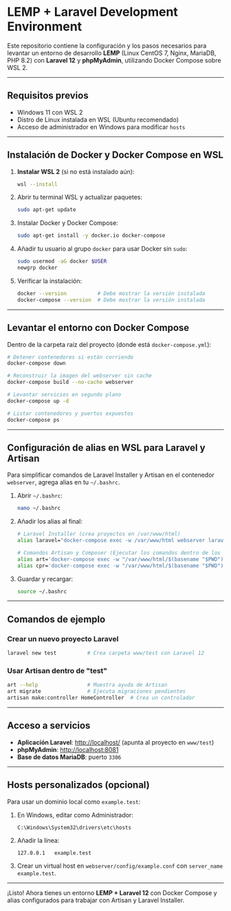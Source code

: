 # LEMP + Laravel Development Environment

Este repositorio contiene la configuración y los pasos necesarios para levantar un entorno de desarrollo **LEMP** (Linux CentOS 7, Nginx, MariaDB, PHP 8.2) con **Laravel 12** y **phpMyAdmin**, utilizando Docker Compose sobre WSL 2.

---

## Requisitos previos

- Windows 11 con WSL 2
- Distro de Linux instalada en WSL (Ubuntu recomendado)
- Acceso de administrador en Windows para modificar `hosts`

---

## Instalación de Docker y Docker Compose en WSL

1. **Instalar WSL 2** (si no está instalado aún):
   ```bash
   wsl --install
   ```
2. Abrir tu terminal WSL y actualizar paquetes:
   ```bash
   sudo apt-get update
   ```
3. Instalar Docker y Docker Compose:
   ```bash
   sudo apt-get install -y docker.io docker-compose
   ```
4. Añadir tu usuario al grupo `docker` para usar Docker sin `sudo`:
   ```bash
   sudo usermod -aG docker $USER
   newgrp docker
   ```
5. Verificar la instalación:
   ```bash
   docker --version          # Debe mostrar la versión instalada
   docker-compose --version  # Debe mostrar la versión instalada
   ```

---

## Levantar el entorno con Docker Compose

Dentro de la carpeta raíz del proyecto (donde está `docker-compose.yml`):

```bash
# Detener contenedores si están corriendo
docker-compose down

# Reconstruir la imagen del webserver sin cache
docker-compose build --no-cache webserver

# Levantar servicios en segundo plano
docker-compose up -d

# Listar contenedores y puertos expuestos
docker-compose ps
```

---

## Configuración de alias en WSL para Laravel y Artisan

Para simplificar comandos de Laravel Installer y Artisan en el contenedor `webserver`, agrega alias en tu `~/.bashrc`.

1. Abrir `~/.bashrc`:
   ```bash
   nano ~/.bashrc
   ```
2. Añadir los alias al final:
   ```bash
   # Laravel Installer (crea proyectos en /var/www/html)
   alias laravel="docker-compose exec -w /var/www/html webserver laravel"

   # Comandos Artisan y Composer (Ejecutar los comandos dentro de los proyectos):
   alias art='docker-compose exec -w "/var/www/html/$(basename "$PWD")" webserver php artisan'
   alias cpr='docker-compose exec -w "/var/www/html/$(basename "$PWD")" webserver composer'
   ```
3. Guardar y recargar:
   ```bash
   source ~/.bashrc
   ```

---

## Comandos de ejemplo

### Crear un nuevo proyecto Laravel
```bash
laravel new test          # Crea carpeta www/test con Laravel 12
```

### Usar Artisan dentro de "test"
```bash
art --help                # Muestra ayuda de Artisan
art migrate               # Ejecuta migraciones pendientes
artisan make:controller HomeController  # Crea un controlador
```

---

## Acceso a servicios

- **Aplicación Laravel**:  [http://localhost/](http://localhost/)  (apunta al proyecto en `www/test`)
- **phpMyAdmin**:          [http://localhost:8081](http://localhost:8081)
- **Base de datos MariaDB**:  puerto `3306`

---

## Hosts personalizados (opcional)

Para usar un dominio local como `example.test`:

1. En Windows, editar como Administrador:
   ```
   C:\Windows\System32\drivers\etc\hosts
   ```
2. Añadir la línea:
   ```
   127.0.0.1   example.test
   ```
3. Crear un virtual host en `webserver/config/example.conf` con `server_name example.test`.

---

¡Listo! Ahora tienes un entorno **LEMP + Laravel 12** con Docker Compose y alias configurados para trabajar con Artisan y Laravel Installer.

